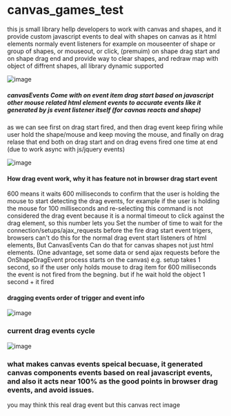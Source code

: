 # canvas_games_test
this js small library hellp developers to work with canvas and shapes, and it provide custom javascript events to deal with shapes on canvas as it html elements normaly event listeners
for example on mouseenter of shape or group of shapes, or mouseout, or click, (premuim) on shape drag start and on shape drag end and provide way to clear shapes, and redraw map with object of diffrent shapes, all library dynamic supported

![image](https://user-images.githubusercontent.com/55125302/196030163-36915509-1532-4733-bb89-beb98d917dd5.png)


##### canvasEvents Come with on event item drag start based on javascript other mouse related html element events to accurate events like it generated by js event listener itself (for cavnas reacts and shape)

as we can see first on drag start fired, and then drag event keep firing while user hold the shape/mouse and keep moving the mouse, and finally on drag relase that end both on drag start and on drag evens fired one time at end (due to work async with js/jquery events)


![image](https://user-images.githubusercontent.com/55125302/196045211-4e89ab33-30ab-4280-a632-a3b880fcd52e.png)

#### How drag event work, why it has feature not in browser drag start event
600 means it waits 600 milliseconds to confirm that the user is holding the mouse to start detecting the drag events, for example if the user is holding the mouse for 100 milliseconds and re-selecting this command is not considered the drag event because it is a normal timeout to click against the drag element, so this number lets you Set the number of time to wait for the connection/setups/ajax_requests before the fire drag start event trigers, browsers can't do this for the normal drag event start listeners of html elements, But CanvasEvents Can do that for canvas shapes not just html elements. (One advantage, set some data or send ajax requests before the OnShapeDragEvent process starts on the canvas) e.g. setup takes 1 second, so if the user only holds mouse to drag item for 600 milliseconds the event is not fired from the begning. but if he wait hold the object 1 second + it fired


#### dragging events order of trigger and event info 

![image](https://user-images.githubusercontent.com/55125302/196053316-09e981e4-47ec-4f8e-82f2-6b3c585147d5.png)


### current drag events cycle

![image](https://user-images.githubusercontent.com/55125302/196429428-8f801385-2f2d-4912-9348-7eb33117693c.png)


### what makes canvas events speical becuase, it generated canvas components events based on real javascript events, and also it acts near 100% as the good points in browser drag events, and avoid issues.

you may think this real drag event but this canvas rect image

